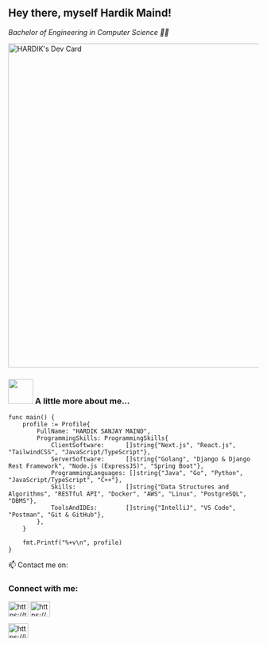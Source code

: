 <h2> Hey there, myself Hardik Maind!</h2>
<!-- <img align='right' src="https://media.giphy.com/media/HEPwfdu6T6svpPE1eN/giphy.gif" width="230" eight="230"> -->
<p><em> Bachelor of Engineering in Computer Science 👨‍💻</em></p>
<p>
<!--  <a href="https://app.daily.dev/hardik06"><img src="https://api.daily.dev/devcards/16c3b16f3f6347b0aa7335944c2f852b.png?r=g3g" width="400" alt="HARDIK's Dev Card"/></a> -->

 <a href="https://app.daily.dev/hardik06"><img src="https://api.daily.dev/devcards/v2/YowXyvsux3n29wx7eskdL.png?r=3iy&type=wide" width="652" alt="HARDIK's Dev Card"/></a>
</p>

### <img src="https://media.giphy.com/media/cmCEsJZHYBPels360q/giphy.gif" width="50"> A little more about me...

```golang
func main() {
	profile := Profile{
		FullName: "HARDIK SANJAY MAIND",
		ProgrammingSkills: ProgrammingSkills{
			ClientSoftware:      []string{"Next.js", "React.js", "TailwindCSS", "JavaScript/TypeScript"},
			ServerSoftware:      []string{"Golang", "Django & Django Rest Framework", "Node.js (ExpressJS)", "Spring Boot"},
			ProgrammingLanguages: []string{"Java", "Go", "Python", "JavaScript/TypeScript", "C++"},
			Skills:              []string{"Data Structures and Algorithms", "RESTful API", "Docker", "AWS", "Linux", "PostgreSQL", "DBMS"},
			ToolsAndIDEs:        []string{"IntelliJ", "VS Code", "Postman", "Git & GitHub"},
		},
	}

	fmt.Printf("%+v\n", profile)
}
```

📫 Contact me on:


<h3 align="left">Connect with me:</h3>
<p align="left">
<a href="https://twitter.com/hardikmaind" target="blank"><img align="center" src="https://raw.githubusercontent.com/rahuldkjain/github-profile-readme-generator/master/src/images/icons/Social/twitter.svg" alt="https://twitter.com/hardikmaind" height="30" width="40" /></a>
<a href="https://www.linkedin.com/in/hardik-maind-b213ba182/" target="blank"><img align="center" src="https://raw.githubusercontent.com/rahuldkjain/github-profile-readme-generator/master/src/images/icons/Social/linked-in-alt.svg" alt="https://www.linkedin.com/in/hardik-maind-b213ba182/" height="30" width="40" /></a>

<a href="https://leetcode.com/maindhardik/" target="blank"><img align="center" src="https://raw.githubusercontent.com/rahuldkjain/github-profile-readme-generator/master/src/images/icons/Social/leet-code.svg" alt="https://leetcode.com/maindhardik/" height="30" width="40" /></a>
